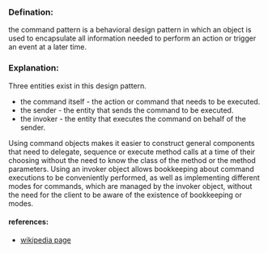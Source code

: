 ### Defination:

the command pattern is a behavioral design pattern in which an object is used to encapsulate all information needed to perform an action or trigger an event at a later time.

### Explanation:

Three entities exist in this design pattern.
* the command itself - the action or command that needs to be executed.
* the sender - the entity that sends the command to be executed.
* the invoker - the entity that executes the command on behalf of the sender.

Using command objects makes it easier to construct general components that need to delegate, sequence or execute method calls at a time of their choosing without the need to know the class of the method or the method parameters. Using an invoker object allows bookkeeping about command executions to be conveniently performed, as well as implementing different modes for commands, which are managed by the invoker object, without the need for the client to be aware of the existence of bookkeeping or modes.


#### references:
* [wikipedia page](https://en.wikipedia.org/wiki/Command_pattern)